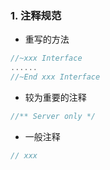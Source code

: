 ### 1. 注释规范

- 重写的方法

```C++
//~xxx Interface
......
//~End xxx Interface
```

- 较为重要的注释

```C++
//** Server only */
```

- 一般注释

```C++
// xxx
```

